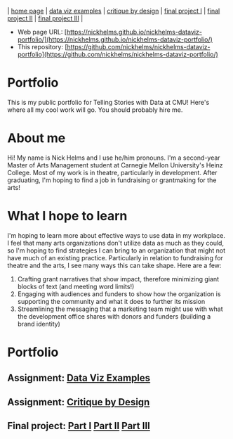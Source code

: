 | [home page](https://nickhelms.github.io/nickhelms-dataviz-portfolio/) | [data viz examples](dataviz-examples) | [critique by design](critique-by-design) | [final project I](final-project-part-one) | [final project II](final-project-part-two) | [final project III](final-project-part-three) |

- Web page URL: [https://nickhelms.github.io/nickhelms-dataviz-portfolio/](https://nickhelms.github.io/nickhelms-dataviz-portfolio/) 
- This repository: [https://github.com/nickhelms/nickhelms-dataviz-portfolio](https://github.com/nickhelms/nickhelms-dataviz-portfolio/)

# Portfolio
This is my public portfolio for Telling Stories with Data at CMU!  Here's where all my cool work will go.  You should probably hire me. 

# About me
Hi! My name is Nick Helms and I use he/him pronouns. I'm a second-year Master of Arts Management student at Carnegie Mellon University's Heinz College. Most of my work is in theatre, particularly in development. After graduating, I'm hoping to find a job in fundraising or grantmaking for the arts!

# What I hope to learn
I'm hoping to learn more about effective ways to use data in my workplace. I feel that many arts organizations don't utilize data as much as they could, so I'm hoping to find strategies I can bring to an organization that might not have much of an existing practice. Particularly in relation to fundraising for theatre and the arts, I see many ways this can take shape. Here are a few:

1. Crafting grant narratives that show impact, therefore minimizing giant blocks of text (and meeting word limits!)
2. Engaging with audiences and funders to show how the organization is supporting the community and what it does to further its mission
3. Streamlining the messaging that a marketing team might use with what the development office shares with donors and funders (building a brand identity)

# Portfolio

## Assignment: [Data Viz Examples](dataviz-examples.md#visualizing-government-debt)

## Assignment: [Critique by Design](critique-by-design)

## Final project: [Part I](final-project-part-one) [Part II](final-project-part-two) [Part III](final-project-part-three)
